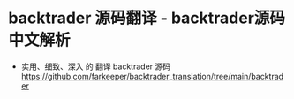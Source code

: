 # backtrader 源码翻译 - backtrader源码中文解析

* 实用、细致、深入 的 翻译 backtrader 源码 
https://github.com/farkeeper/backtrader_translation/tree/main/backtrader
